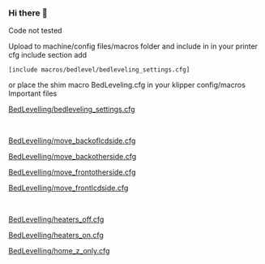 ### Hi there 👋

Code not tested

Upload to machine/config files/macros folder and include in 
in your printer cfg include section add

    [include macros/bedlevel/bedleveling_settings.cfg]

or place the shim macro BedLeveling.cfg in your klipper config/macros
Important files

[BedLevelling/bedleveling_settings.cfg](https://github.com/klipperBedLevelMacros/klipperBedLevelMacros/blob/main/BedLevelling/bedleveling_settings.cfg)

</br>

[BedLevelling/move_backoflcdside.cfg](https://github.com/klipperBedLevelMacros/klipperBedLevelMacros/blob/main/BedLevelling/move_backoflcdside.cfg)

[BedLevelling/move_backotherside.cfg](https://github.com/klipperBedLevelMacros/klipperBedLevelMacros/blob/main/BedLevelling/move_backotherside.cfg)

[BedLevelling/move_frontotherside.cfg](https://github.com/klipperBedLevelMacros/klipperBedLevelMacros/blob/main/BedLevelling/move_frontotherside.cfg)

[BedLevelling/move_frontlcdside.cfg](https://github.com/klipperBedLevelMacros/klipperBedLevelMacros/blob/main/BedLevelling/move_frontlcdside.cfg)

</br>

[BedLevelling/heaters_off.cfg](https://github.com/klipperBedLevelMacros/klipperBedLevelMacros/blob/main/BedLevelling/heaters_off.cfg)

[BedLevelling/heaters_on.cfg](https://github.com/klipperBedLevelMacros/klipperBedLevelMacros/blob/main/BedLevelling/heaters_on.cfg)

[BedLevelling/home_z_only.cfg](https://github.com/klipperBedLevelMacros/klipperBedLevelMacros/blob/main/BedLevelling/home_z_only.cfg)

